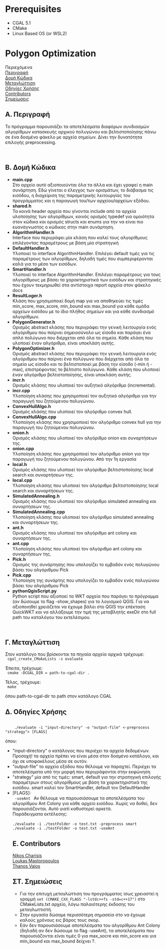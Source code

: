 # Prerequisites
* CGAL 5.1
* CMake
* Linux Based OS (or WSL2)
# Polygon Optimization

Περιεχόμενα <br>
[Περιγραφή](#a-περιγραφή)<br>
[Δομή Κώδικα](#β-δομή-κώδικα)<br>
[Μεταγλώττιση](#γ-μεταγλώττιση)<br>
[Οδηγίες Χρήσης](#δ-οδηγίες-χρήσης)<br>
[Contributors](#ε-contributors)<br>
[Σημείωσεις](#στ-σημειώσεις)<br>

## A. Περιγραφή
<p>
Το πρόγραμμα παρουσιάζει τα αποτελέσματα διαφόρων συνδιασμών αλγορίθμων κατασκευής αρχικού πολυγώνου και βελτιστοποίησης πάνω σε ένα δοσμένο φάκελο με αρχεία σημείων. Δίνει την δυνατότητα επιλογής preprocessing.
</p>
<br>

## Β. Δομή Κώδικα
<ul>
<li>
<b>main.cpp</b><br>
Στο αρχείο αυτό αξιοποιούνται όλα τα άλλα και έχει γραφεί η main συνάρτηση. Εδώ γίνεται ο έλεγχος των ορισμάτων, το διάβασμα τις εισόδου, η διαχείριση της παραμετρικής λειτουργίας του προγράμματος και η παραγωγή του/των αρχείου/αρχείων εξόδου. <br>
</li>
<li>
<b>shared.h</b><br>
    Τα κοινά header αρχεία που γίνονται include από τα αρχεία υλοποίησης των αλγορίθμων, κοινός ορισμός typedef για ομοιότητα στον κώδικα και ορισμός structs και enums για την να είναι πιο ευανάγνωστος ο κώδικας στην main συνάρτηση.
</li>
<li>
<b>AlgorithmHandler.h</b><br>
Interface που περιγράφει μία κλάση που καλεί τους αλγορίθμους επιλέγοντας παραμέτρους με βάση μία στρατηγική
<li>
<b>DefaultHandler.h</b><br>
Υλοποιεί το interface AlgorithmHandler. Επιλέγει default τιμές για τις παραμέτρους των αλγορίθμων, δηλαδή τιμές που συμπεριφέρονται καλά για το μέσο των εισόδων.
<li>
<b>SmartHandler.h</b><br>
Υλοποιεί το interface AlgorithmHandler. Επιλέγει παραμέτρους για τους αλγορίθμους με βάσει τα χαρακτηριστικά των εισόδων και στρατηγικές που έχουν τεκμηριωθεί στα αντίστοιχα report αρχεία στον φάκελο docs
<li>
<b>ResultLoger.h</b><br>
Κλάση που χρησιμοποιεί δομή map για να αποθηκεύει τις τιμές min_score, max_score, min_bound και max_bound για κάθε ομάδα αρχείων εισόδου με το ίδιο πλήθος σημείων και για κάθε συνδιασμό αλγορίθμων.
</li>
<li>
<b>PolygonGenerator.h</b><br>
    Ορισμός abstract κλάσης που περιγράφει την γενική λειτουργία ενός αλγόριθμου που παίρνει σημειοσύνολο ως είσοδο και παράγει ένα απλό πολύγωνο που διέρχεται από όλα τα σημεία. Κάθε κλάση που υλοποιεί έναν αλγόριθμο, είναι υποκλάση αυτής. 
</li>
<li>
<b>PolygonOptimizer.h</b><br>
    Ορισμός abstract κλάσης που περιγράφει την γενική λειτουργία ενός αλγόριθμου που παίρνει ένα πολύγωνο  που διέρχεται από όλα τα σημεία ως είσοδο και το βελτιστοποιεί με βάση την είσοδο (-min ή -max), επιστρέφοντας το βέλτιστο πολύγωνο. Κάθε κλάση που υλοποιεί έναν αλγόριθμο βελτιστοποίησης, είναι υποκλάση αυτής. 
</li>
<li>
<b>incr.h</b><br>
    Ορισμός κλάσης που υλοποιεί τον αυξητικό αλγόριθμο (incremental).
</li>
<li>
<b>incr.cpp</b><br>
    Υλοποίηση κλάσης που χρησιμοποιεί τον αυξητικό αλγόριθμο για την παραγωγή του ζητούμενου πολυγώνου.
</li>
<li>
<b>ConvexHullAlgo.h</b><br>
    Ορισμός κλάσης που υλοποιεί τον αλγόριθμο convex hull.
</li>
<li>
<b>ConvexHullAlgo.cpp</b><br>
    Υλοποίηση κλάσης που χρησιμοποιεί τον αλγόριθμο convex hull για την παραγωγή του ζητούμενου πολυγώνου.
</li>
<li>
<b>onion.h</b><br>
    Ορισμός κλάσης που υλοποιεί τον αλγόριθμο onion και συναρτήσεων της.
</li>
<li>
<b>onion.cpp</b><br>
    Υλοποίηση κλάσης που χρησιμοποιεί τον αλγόριθμο onion για την παραγωγή του ζητούμενου πολυγώνου. Από την 1η εργασία
</li>
<li>
<b>local.h</b><br>
    Ορισμός κλάσης που υλοποιεί τον αλγόριθμο βελτιστοποίησης local search και συναρτήσεων της.
</li>
<li>
<b>local.cpp</b><br>
    Υλοποίηση κλάσης που υλοποιεί τον αλγόριθμο βελτιστοποίησης local search και συναρτήσεων της.
</li>
<li>
<b>SimulatedAnnealing.h</b><br>
    Ορισμός κλάσης που υλοποιεί τον αλγόριθμο simulated annealing και συναρτήσεων της.
</li>
<li>
<b>SimulatedAnnealing.cpp</b><br>
    Υλοποίηση κλάσης που υλοποιεί τον αλγόριθμο simulated annealing και συναρτήσεων της.
</li>
<li>
<b>ant.h</b><br>
    Ορισμός κλάσης που υλοποιεί τον αλγόριθμο ant colony και συναρτήσεων της.
</li>
<li>
<b>ant.cpp</b><br>
    Υλοποίηση κλάσης που υλοποιεί τον αλγόριθμο ant colony και συναρτήσεων της.
</li>
<li>
<b>Pick.h</b><br>
    Ορισμός της συνάρτησης που υπολογίζει το εμβαδόν ενός πολυγώνου βάσει του αλγόριθμου Pick
</li>
<li>
<b>Pick.cpp</b><br>
    Υλοποίηση της συνάρτης που υπολογίζει το εμβαδόν ενός πολυγώνου βάσει του αλγόριθμου Pick
</li>
<li>
<b>pythonQgisScript.py</b><br>
    Python script που αξιοποεί τα WKT αρχεία που παράγει το πρόγραμμα (αν δώσουμε το flag -show_shapes) για το λογισμικό QGIS. Για να αξιοποιηθεί χρειάζεται να έχουμε βάλει στο QGIS την επέκταση QuickWKT και να αλλάξουμε την τιμή της μεταβλητής exeDir στο full path του καταλόγου του εκτελέσιμου.
</li>
</ul>
<br>

## Γ. Μεταγλώττιση
Στον κατάλογο που βρίσκονται τα πηγαία αρχεία αρχικά τρέχουμε: <br>
<code>
    cgal_create_CMakeLists -s evaluate <br>
</code>
<br>
Έπειτα, τρέχουμε:<br>
<code> 
    cmake -DCGAL_DIR = path-to-cgal-dir .<br>
</code>
<br>
Τέλος, τρέχουμε: <br>
<code>
    make <br>
</code>
<br>
όπου path-to-cgal-dir το path στον κατάλογο CGAL
<br>

## Δ. Οδηγίες Χρήσης
<code>
    ./evaluate -i "input-directory" -o "output-file" <-preprocess "strategy"> [FLAGS]<br>
</code>
    όπου: <br>
    <ul>
    <li>"input-directory" ο κατάλογος που περιέχει τα αρχεία δεδομένων. Προσοχή! τα αρχεία πρέπει να είναι μέσα στον δοσμένο κατάλογο, και όχι σε υποφακέλους μέσα σε αυτόν.</li>
    <li>"output-file" το αρχείο εξόδου που θέλουμε να παραχτεί. Περιέχει τα αποτελέσματα υπό την μορφή που περιγράφονται στην εκφώνηση</li>
    <li>"strategy" μία από τις τιμές: smart, default για την στρατηγική επιλογής παραμέτρων στους αλγορίθμους με βάση τα χαρακτηριστικά της εισόδου. smart καλεί τον SmartHandler, default τον DefaultHandler</li>
    <li>[FLAGS]:<br>
        <code> -useAnt </code> Αν θέλουμε να παρουσιάσουμε τα αποτελέσματα του αλγορίθμου Ant Colony για κάθε αρχείο εισόδου. Χωρίς να δοθεί, δεν παρουσιάζονται. Αυτό γιατί καθυστερεί αρκετά.<br>
    Παράδειγματα εκτέλεσης: <br><br>
    <code>./evaluate -i ./testFolder -o test.txt -preprocess smart</code><br>
    <code>./evaluate -i ./testFolder -o test.txt -useAnt</code><br>
    

## Ε. Contributors

<a href="https://github.com/vex-me-not" style="underline:none;">Nikos Charisis</a> <br>
<a href="https://github.com/Mastoropoulos-Loukas" style="underline:none;">Loukas Mastoropoulos</a> <br>
<a href="https://github.com/Aqqes" style="underline:none;">Thanos Vaios</a>

## ΣΤ. Σημειώσεις
* Για την επιτυχή μεταγλώττιση του προγράμματος ίσως χρειαστεί η γραμμή <code>set (CMAKE_CXX_FLAGS "-lstdc++fs -std=c++17")</code> στο CMakeLists.txt αρχείο, λόγω παλαιότερης έκδοσης του μεταγλωττιστή.<br>
* Στην εργασία δώσαμε περισσότερη σημασεία στο να έχουμε καλούς χρόνους εις βάρος τους σκορ.<br>
* Εάν δεν παρουσιάσουμε αποτελέσματα του αλγορίθμου Ant Colony (δηλαδή αν δεν δώσουμε το flag -useAnt), τα αποτελέσματα που παρουσιάζονται είναι τιμές 0 για max_socre και min_score και για min_bound και max_bound δείχνει ?.
